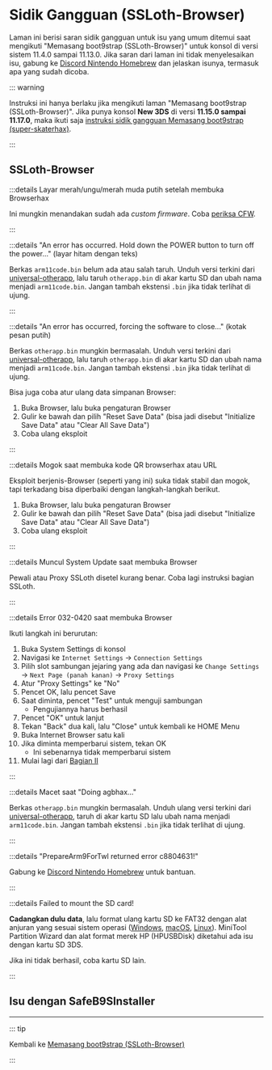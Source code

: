 # Sidik Gangguan (SSLoth-Browser)

Laman ini berisi saran sidik gangguan untuk isu yang umum ditemui saat mengikuti "Memasang boot9strap (SSLoth-Browser)" untuk konsol di versi sistem 11.4.0 sampai 11.13.0. Jika saran dari laman ini tidak menyelesaikan isu, gabung ke [Discord Nintendo Homebrew](https://discord.gg/MWxPgEp) dan jelaskan isunya, termasuk apa yang sudah dicoba.

::: warning

Instruksi ini hanya berlaku jika mengikuti laman "Memasang boot9strap (SSLoth-Browser)". Jika punya konsol **New 3DS** di versi **11.15.0 sampai 11.17.0**, maka ikuti saja [instruksi sidik gangguan Memasang boot9strap (super-skaterhax)](troubleshooting-super-skaterhax).

:::

## SSLoth-Browser

:::details Layar merah/ungu/merah muda putih setelah membuka Browserhax

Ini mungkin menandakan sudah ada _custom firmware_. Coba [periksa CFW](checking-for-cfw).

:::

:::details "An error has occurred. Hold down the POWER button to turn off the power..." (layar hitam dengan teks)

Berkas `arm11code.bin` belum ada atau salah taruh. Unduh versi terkini dari [universal-otherapp](https://github.com/TuxSH/universal-otherapp/releases/latest), lalu taruh `otherapp.bin` di akar kartu SD dan ubah nama menjadi `arm11code.bin`. Jangan tambah ekstensi `.bin` jika tidak terlihat di ujung.

:::

:::details "An error has occurred, forcing the software to close..." (kotak pesan putih)

Berkas `otherapp.bin` mungkin bermasalah. Unduh versi terkini dari [universal-otherapp](https://github.com/TuxSH/universal-otherapp/releases/latest), lalu taruh `otherapp.bin` di akar kartu SD dan ubah nama menjadi `arm11code.bin`. Jangan tambah ekstensi `.bin` jika tidak terlihat di ujung.

Bisa juga coba atur ulang data simpanan Browser:

1. Buka Browser, lalu buka pengaturan Browser
2. Gulir ke bawah dan pilih "Reset Save Data" (bisa jadi disebut "Initialize Save Data" atau "Clear All Save Data")
3. Coba ulang eksploit

:::

:::details Mogok saat membuka kode QR browserhax atau URL

Eksploit berjenis-Browser (seperti yang ini) suka tidak stabil dan mogok, tapi terkadang bisa diperbaiki dengan langkah-langkah berikut.

1. Buka Browser, lalu buka pengaturan Browser
2. Gulir ke bawah dan pilih "Reset Save Data" (bisa jadi disebut "Initialize Save Data" atau "Clear All Save Data")
3. Coba ulang eksploit

:::

:::details Muncul System Update saat membuka Browser

Pewali atau Proxy SSLoth disetel kurang benar. Coba lagi instruksi bagian SSLoth.

:::

:::details Error 032-0420 saat membuka Browser

Ikuti langkah ini berurutan:

1. Buka System Settings di konsol
2. Navigasi ke `Internet Settings` -> `Connection Settings`
3. Pilih slot sambungan jejaring yang ada dan navigasi ke `Change Settings` -> `Next Page (panah kanan)` -> `Proxy Settings`
4. Atur "Proxy Settings" ke "No"
5. Pencet OK, lalu pencet Save
6. Saat diminta, pencet "Test" untuk menguji sambungan
    - Pengujiannya harus berhasil
7. Pencet "OK" untuk lanjut
8. Tekan "Back" dua kali, lalu "Close" untuk kembali ke HOME Menu
9. Buka Internet Browser satu kali
10. Jika diminta memperbarui sistem, tekan OK
    - Ini sebenarnya tidak memperbarui sistem
11. Mulai lagi dari [Bagian II](installing-boot9strap-\(ssloth-browser\).html#section-ii---ssloth)

:::

:::details Macet saat "Doing agbhax..."

Berkas `otherapp.bin` mungkin bermasalah. Unduh ulang versi terkini dari [universal-otherapp](https://github.com/TuxSH/universal-otherapp/releases/latest), taruh di akar kartu SD lalu ubah nama menjadi `arm11code.bin`. Jangan tambah ekstensi `.bin` jika tidak terlihat di ujung.

:::

:::details "PrepareArm9ForTwl returned error c8804631!"

Gabung ke [Discord Nintendo Homebrew](https://discord.gg/MWxPgEp) untuk bantuan.

:::

:::details Failed to mount the SD card!

**Cadangkan dulu data**, lalu format ulang kartu SD ke FAT32 dengan alat anjuran yang sesuai sistem operasi ([Windows](formatting-sd-\(windows\)), [macOS](formatting-sd-\(mac\)), [Linux](formatting-sd-\(linux\))). MiniTool Partition Wizard dan alat format merek HP (HPUSBDisk) diketahui ada isu dengan kartu SD 3DS.

Jika ini tidak berhasil, coba kartu SD lain.

:::

## Isu dengan SafeB9SInstaller

<!--@include: ./_include/troubleshooting-sb9si-bin.md -->

<!--@include: ./_include/troubleshooting-sb9si-common.md -->

<!--@include: ./_include/troubleshooting-get-help-common.md -->

---

::: tip

Kembali ke [Memasang boot9strap (SSLoth-Browser)](installing-boot9strap-\(ssloth-browser\))

:::

<!--@include: ./_include/troubleshooting-return.md -->
